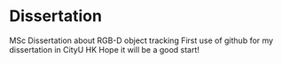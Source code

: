 # Dissertation
MSc Dissertation about RGB-D object tracking
First use of github for my dissertation in CityU HK
Hope it will be a good start!
